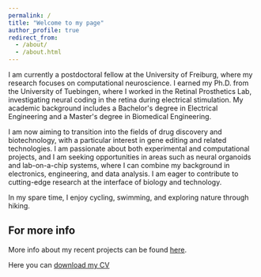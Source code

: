 ```yaml
---
permalink: /
title: "Welcome to my page"
author_profile: true
redirect_from: 
  - /about/
  - /about.html
---
```

I am currently a postdoctoral fellow at the University of Freiburg, where my research focuses on computational neuroscience. I earned my Ph.D. from the University of Tuebingen, where I worked in the Retinal Prosthetics Lab, investigating neural coding in the retina during electrical stimulation. My academic background includes a Bachelor's degree in Electrical Engineering and a Master's degree in Biomedical Engineering.

I am now aiming to transition into the fields of drug discovery and biotechnology, with a particular interest in gene editing and related technologies. I am passionate about both experimental and computational projects, and I am seeking opportunities in areas such as neural organoids and lab-on-a-chip systems, where I can combine my background in electronics, engineering, and data analysis. I am eager to contribute to cutting-edge research at the interface of biology and technology.

In my spare time, I enjoy cycling, swimming, and exploring nature through hiking.

For more info
------
More info about my recent projects can be found [here](https://hamedshabani.github.io/projects.html). 

Here you can <a href="files/Hamed_CV_English.pdf" download>download my CV</a>

